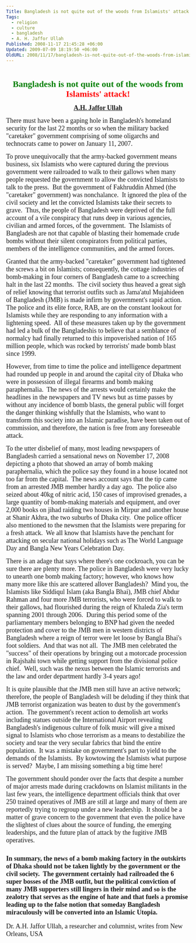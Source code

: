 ```yaml
---
Title: Bangladesh is not quite out of the woods from Islamists' attack!
Tags:
  - religion
  - culture
  - bangladesh
  - A. H. Jaffor Ullah
Published: 2008-11-17 21:45:28 +06:00
Updated: 2009-07-09 18:19:50 +06:00
OldURL: 2008/11/17/bangladesh-is-not-quite-out-of-the-woods-from-islamists%e2%80%99-attack/
---
```


<font size="2" face="Arial"> </font>
<p align="center"><font size="5" color="#008000" face="Garamond"><strong>Bangladesh is not quite out of the woods from <font color="#ff0000">Islamists' attack!</font></strong></font></p>
<p align="center"><font size="4" face="Garamond"><strong><a href="https://gold.mukto-mona.com/Articles/jaffor/index.html">A.H. Jaffor Ullah</a></strong></font></p>
<font size="4" face="Garamond">There must have been a gaping hole in Bangladesh's homeland security for the last 22 months or so when the military backed "caretaker" government comprising of some oligarchs and technocrats came to power on January 11, 2007.</font>

<font size="4" face="Garamond">To prove unequivocally that the army-backed government means business, six Islamists who were captured during the previous government were railroaded to walk to their gallows when many people requested the government to allow the convicted Islamists to talk to the press.  But the government of Fakhruddin Ahmed (the "caretaker" government) was nonchalance.  It ignored the plea of the civil society and let the convicted Islamists take their secrets to grave.  Thus, the people of Bangladesh were deprived of the full account of a vile conspiracy that runs deep in various agencies, civilian and armed forces, of the government.  The Islamists of Bangladesh are not that capable of blasting their homemade crude bombs without their silent conspirators from political parties, members of the intelligence communities, and the armed forces.</font>

<font size="4" face="Garamond">Granted that the army-backed "caretaker" government had tightened the screws a bit on Islamists; consequently, the cottage industries of bomb-making in four corners of Bangladesh came to a screeching halt in the last 22 months.  The civil society thus heaved a great sigh of relief knowing that terrorist outfits such as Jama'atul Mujahideen of Bangladesh (JMB) is made infirm by government's rapid action.  The police and its elite force, RAB, are on the constant lookout for Islamists while they are responding to any information with a lightening speed.  All of these measures taken up by the government had led a bulk of the Bangladeshis to believe that a semblance of normalcy had finally returned to this impoverished nation of 165 million people, which was rocked by terrorists' made bomb blast since 1999.</font>

<font size="4" face="Garamond">However, from time to time the police and intelligence department had rounded up people in and around the capital city of Dhaka who were in possession of illegal firearms and bomb making paraphernalia.  The news of the arrests would certainly make the headlines in the newspapers and TV news but as time passes by without any incidence of bomb blasts, the general public will forget the danger thinking wishfully that the Islamists, who want to transform this society into an Islamic paradise, have been taken out of commission, and therefore, the nation is free from any foreseeable attack.</font>

<font size="4" face="Garamond">To the utter disbelief of many, most leading newspapers of Bangladesh carried a sensational news on November 17, 2008 depicting a photo that showed an array of bomb making paraphernalia, which the police say they found in a house located not too far from the capital.  The news account says that the tip came from an arrested JMB member hardly a day ago.  The police also seized about 40kg of nitric acid, 150 cases of improvised grenades, a large quantity of bomb-making materials and equipment, and over 2,000 books on jihad raiding two houses in Mirpur and another house at Shanir Akhra, the two suburbs of Dhaka city.  One police officer also mentioned to the newsmen that the Islamists were preparing for a fresh attack.  We all know that Islamists have the penchant for attacking on secular national holidays such as The World Language Day and Bangla New Years Celebration Day.</font>

<font size="4" face="Garamond">There is an adage that says where there's one cockroach, you can be sure there are plenty more. The police in Bangladesh were very lucky to unearth one bomb making factory; however, who knows how many more like this are scattered allover Bangladesh?  Mind you, the Islamists like Siddiqul Islam (aka Bangla Bhai), JMB chief Abdur Rahman and four more JMB terrorists, who were forced to walk to their gallows, had flourished during the reign of Khaleda Zia's term spanning 2001 through 2006.  During this period some of the parliamentary members belonging to BNP had given the needed protection and cover to the JMB men in western districts of Bangladesh where a reign of terror were let loose by Bangla Bhai's foot soldiers.  And that was not all.  The JMB men celebrated the "success" of their operations by bringing out a motorcade procession in Rajshahi town while getting support from the divisional police chief.  Well, such was the nexus between the Islamic terrorists and the law and order department hardly 3-4 years ago!</font>

<font size="4" face="Garamond">It is quite plausible that the JMB men still have an active network; therefore, the people of Bangladesh will be deluding if they think that JMB terrorist organization was beaten to dust by the government's action. 
The government's recent action to demolish art works including statues outside the International Airport revealing Bangladesh's indigenous culture of folk music will give a mixed signal to Islamists who chose terrorism as a means to destabilize the society and tear the very secular fabrics that bind the entire population.  It was a mistake on government's part to yield to the demands of the Islamists.  By kowtowing the Islamists what purpose is served?  Maybe, I am missing something a big time here! </font>

<font size="4" face="Garamond">The government should ponder over the facts that despite a number of major arrests made during crackdowns on Islamist militants in the last few years, the intelligence department officials think that over 250 trained operatives of JMB are still at large and many of them are reportedly trying to regroup under a new leadership.  It should be a matter of grave concern to the government that even the police have the slightest of clues about the source of funding, the emerging leaderships, and the future plan of attack by the fugitive JMB operatives.  </font>

<font size="4" face="Garamond">In summary, the news of a bomb making factory in the outskirts of Dhaka should not be taken lightly by the government or the civil society.  The government certainly had railroaded the 6 super bosses of the JMB outfit, but the political conviction of many JMB supporters still lingers in their mind and so is the zealotry that serves as the engine of hate and that fuels a promise leading up to the false notion that someday Bangladesh miraculously will be converted into an Islamic Utopia.
-----------------------
Dr. A.H. Jaffor Ullah, a researcher and columnist, writes from New Orleans, USA</font>
